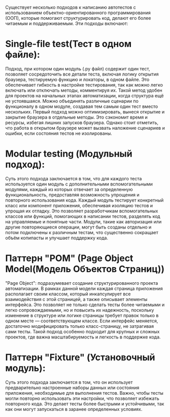 Существует несколько подходов к написанию автотестов с использованием объектно-ориентированного программирования (ООП), которые помогают структурировать код, делают его более читаемым и поддерживаемым.
 Эти подходы включают:



# Single-file test(Тест в одном файле):
 Подход, при котором один модуль (.py файл) содержит один тест, позволяет сосредоточить все детали теста, включая логику открытия браузера, тестируемую функцию и локаторы, в одном файле. 
 Это обеспечивает гибкость в настройке тестирования, так как можно легко включать или отключать методы, комментируя их. 
 Такой метод удобен для проектов на начальных этапах автоматизации, когда структура ещё не устоявшаяся.
 Можно объединять различные сценарии по функционалу в одном модуле, создавая тем самым один тест вместо нескольких.
 Первый подход можно оптимизировать, вынеся открытие и закрытие браузера в отдельные методы. 
 Это сэкономит время и ресурсы, избегая лишних запусков браузера. Однако стоит отметить, что работа в открытом браузере может вызвать наложение сценариев и ошибки, если состояния тестов не изолированы.



# Modular testing (Модульный подход):
 Суть этого подхода заключается в том, что для каждого теста используется один модуль с дополнительными вспомогательными модулями, каждый из которых отвечает за определенную функциональность, предоставляя возможность упрощения и повторного использования кода.
 Каждый модуль тестирует конкретный класс или компонент приложения, обеспечивая изоляцию тестов и упрощая их отладку.
 Это позволяет разработчикам вспомогательных классов или функций, помогающих в написании тестов, разделять код на управляемые и понятные части.
 Модули, такие как авторизация или другие повторяющиеся операции, могут быть созданы отдельно и потом подключены к различным тестам, что существенно сокращает объём копипасты и улучшает поддержку кода.


# Паттерн "POM" (Page Object Model(Модель Объектов Страниц))  
 "Page Object": подразумевает создание структурированного проекта автоматизации. В рамках данной модели каждая страница приложения располагает своим классом, который инкапсулирует все взаимодействия с этой страницей, а также описывает элементы интерфейса. Это позволяет не только сделать тесты более читаемыми и легко сопровождаемыми, но и повысить их надежность, поскольку изменение в структуре или логике страницы требует правок только в одном месте — соответствующем классе. Если интерфейс меняется, достаточно модифицировать только класс-страницу, не затрагивая сами тесты. Такой подход особенно подходит для крупных и сложных проектов, где важна масштабируемость и легкость в поддержке кода.


# Паттерн "Fixture" (Установочный модуль):
Суть этого подхода заключается в том, что он использует предварительно настроенные наборы данных или состояния приложения, необходимые для выполнения тестов. 
Важно, чтобы тесты могли повторно использовать эти настройки, что позволяет избежать повторного кода. 
Это делает тесты более быстрыми и устойчивыми, так как они могут запускаться в заранее определенных условиях.